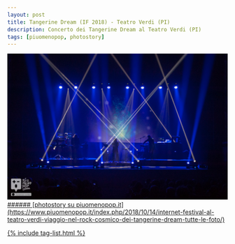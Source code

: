 ```yaml
---
layout: post
title: Tangerine Dream (IF 2018) - Teatro Verdi (PI)
description: Concerto dei Tangerine Dream al Teatro Verdi (PI)
tags: [piuomenopop, photostory]
---
```




<a href="https://www.piuomenopop.it/index.php/2018/10/14/internet-festival-al-teatro-verdi-viaggio-nel-rock-cosmico-dei-tangerine-dream-tutte-le-foto/">
<img alt="tangerinedream-if-landing" src="/assets/media/images/posts/tangerinedream-if.jpg" class="posts-main-img">
###### [photostory su piuomenopop.it](https://www.piuomenopop.it/index.php/2018/10/14/internet-festival-al-teatro-verdi-viaggio-nel-rock-cosmico-dei-tangerine-dream-tutte-le-foto/)

{% include tag-list.html %}
